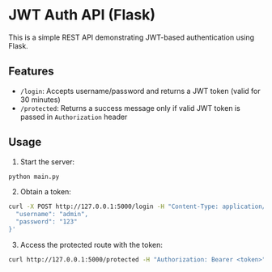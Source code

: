 # JWT Auth API (Flask)

This is a simple REST API demonstrating JWT-based authentication using Flask.

## Features

- `/login`: Accepts username/password and returns a JWT token (valid for 30 minutes)
- `/protected`: Returns a success message only if valid JWT token is passed in `Authorization` header

## Usage

1. Start the server:
```bash
python main.py
```

2. Obtain a token:
```bash
curl -X POST http://127.0.0.1:5000/login -H "Content-Type: application/json" -d '{
  "username": "admin",
  "password": "123"
}'
```

3. Access the protected route with the token:
```bash
curl http://127.0.0.1:5000/protected -H "Authorization: Bearer <token>"
```
